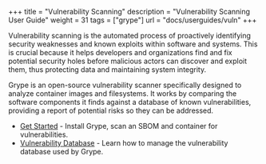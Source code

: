 +++
title = "Vulnerability Scanning"
description = "Vulnerability Scanning User Guide"
weight = 31
tags = ["grype"]
url = "docs/userguides/vuln"
+++

Vulnerability scanning is the automated process of proactively identifying security weaknesses and known exploits within software and systems. This is crucial because it helps developers and organizations find and fix potential security holes before malicious actors can discover and exploit them, thus protecting data and maintaining system integrity.

Grype is an open-source vulnerability scanner specifically designed to analyze container images and filesystems. It works by comparing the software components it finds against a database of known vulnerabilities, providing a report of potential risks so they can be addressed.

- [Get Started](/docs/userguides/vuln/getstarted) - Install Grype, scan an SBOM and container for vulnerabilities.
- [Vulnerability Database](/docs/userguides/vuln/database) - Learn how to manage the vulnerability database used by Grype.
